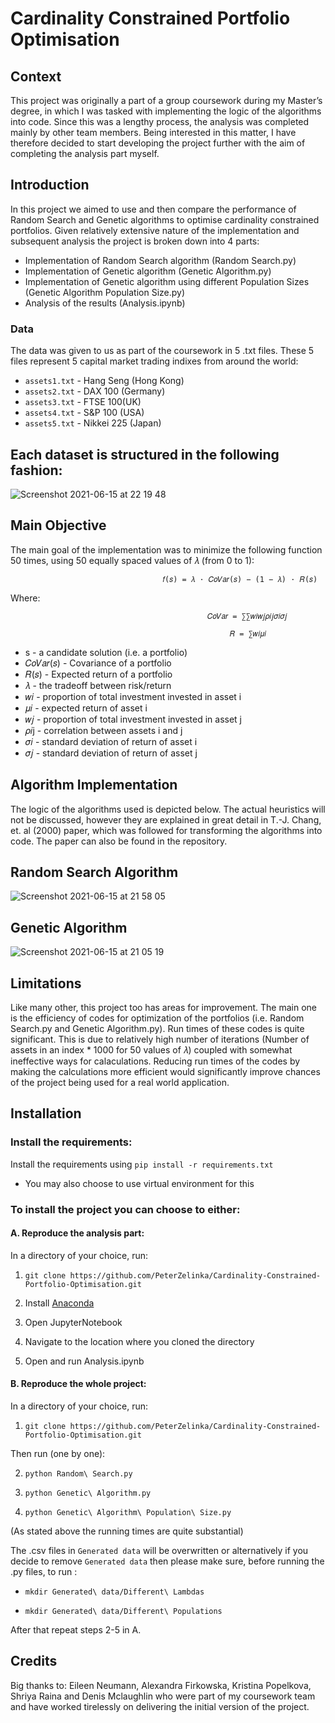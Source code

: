 # Cardinality Constrained Portfolio Optimisation

## Context

This project was originally a part of a group coursework during my Master’s degree, in which I was tasked with implementing the logic of the algorithms into code. Since this was a lengthy process, the analysis was completed mainly by other team members. Being interested in this matter, I have therefore decided to start developing the project further with the aim of completing the analysis part myself.

## Introduction

In this project we aimed to use  and then compare the performance of Random Search and Genetic algorithms to optimise cardinality constrained portfolios. Given relatively extensive nature of the implementation and subsequent analysis the project is broken down into 4 parts:

- Implementation of Random Search algorithm (Random Search.py)
- Implementation of Genetic algorithm (Genetic Algorithm.py)
- Implementation of Genetic algorithm using different Population Sizes (Genetic Algorithm Population Size.py)
- Analysis of the results (Analysis.ipynb)

### Data
The data was given to us as part of the coursework in 5 .txt files. These 5 files represent 5 capital market trading indixes from around the world:
- `assets1.txt` - Hang Seng (Hong Kong)
- `assets2.txt` - DAX 100 (Germany)
- `assets3.txt` - FTSE 100(UK)
- `assets4.txt` - S&P 100 (USA)
- `assets5.txt` - Nikkei 225 (Japan)

## Each dataset is structured in the following fashion:
![Screenshot 2021-06-15 at 22 19 48](https://user-images.githubusercontent.com/85829899/122634002-e565c780-d0db-11eb-949a-bfc2c4c8989b.png)

## Main Objective

The main goal of the implementation was to minimize the following function 50 times, using 50 equally spaced values of 𝜆 (from 0 to 1):

                                      𝑓(𝑠) = 𝜆 · 𝐶𝑜𝑉𝑎𝑟(𝑠) − (1 − 𝜆) · 𝑅(𝑠)  

Where: 						
                                
                                                𝐶𝑜𝑉𝑎𝑟 = ∑∑𝑤𝑖𝑤𝑗𝜌𝑖𝑗𝜎𝑖𝜎𝑗 	

                                                     𝑅 = ∑𝑤𝑖𝜇𝑖
          
- s - a candidate solution (i.e. a portfolio)
- 𝐶𝑜𝑉𝑎𝑟(𝑠) - Covariance of a portfolio
- 𝑅(𝑠) - Expected return of a portfolio
- 𝜆 - the tradeoff between risk/return 
- 𝑤𝑖 - proportion of total investment invested in asset i
- 𝜇𝑖  - expected return of asset i
- 𝑤𝑗 - proportion of total investment invested in asset j
- 𝜌𝑖j - correlation between assets i and j 
- 𝜎𝑖 - standard deviation of return of asset i
- 𝜎𝑗 - standard deviation of return of asset j

## Algorithm Implementation

The logic of the algorithms used is depicted below. The actual heuristics will not be discussed, however they are explained in great detail in T.-J. Chang, et. al (2000) paper, which was followed for transforming the algorithms into code. The paper can also be found in the repository. 

## Random Search Algorithm

![Screenshot 2021-06-15 at 21 58 05](https://user-images.githubusercontent.com/85829899/122634011-f7476a80-d0db-11eb-8a90-8397a1a59642.png)

## Genetic Algorithm

![Screenshot 2021-06-15 at 21 05 19](https://user-images.githubusercontent.com/85829899/122634018-ff070f00-d0db-11eb-83c1-39d504d6baa2.png)
 
## Limitations
Like many other, this project too has areas for improvement. The main one is the efficiency of codes for optimization of the portfolios (i.e. Random Search.py and Genetic Algorithm.py). Run times of these codes is quite significant. This is due to relatively high number of iterations (Number of assets in an index * 1000 for 50 values of 𝜆) coupled with somewhat ineffective ways for calaculations. Reducing run times of the codes by making the calculations more efficient would significantly improve chances of the project being used for a real world application.

## Installation

### Install the requirements:

Install the requirements using `pip install -r requirements.txt`
-	You may also choose to use virtual environment for this

### To install the project you can choose to either:

#### A. Reproduce the analysis part:

In a directory of your choice, run:

 1. `git clone https://github.com/PeterZelinka/Cardinality-Constrained-Portfolio-Optimisation.git`

 2. Install [Anaconda](https://www.anaconda.com/products/individual)
 3. Open JupyterNotebook
 4. Navigate to the location where you cloned the directory
 5. Open and run Analysis.ipynb

#### B. Reproduce the whole project:

In a directory of your choice, run:

 1. `git clone https://github.com/PeterZelinka/Cardinality-Constrained-Portfolio-Optimisation.git`

Then run (one by one):

 2. `python Random\ Search.py`

 3. `python Genetic\ Algorithm.py`

 4. `python Genetic\ Algorithm\ Population\ Size.py`

(As stated above the running times are quite substantial)

The .csv files in `Generated data` will be overwritten or alternatively if you decide to remove `Generated data` then please make sure, before running the .py files, to run : 

- `mkdir Generated\ data/Different\ Lambdas`

- `mkdir Generated\ data/Different\ Populations`

After that repeat steps 2-5 in A.

## Credits
Big thanks to: Eileen Neumann, Alexandra Firkowska, Kristina Popelkova, Shriya Raina and Denis Mclaughlin who were part of my coursework team and have worked tirelessly on delivering the initial version of the project.
